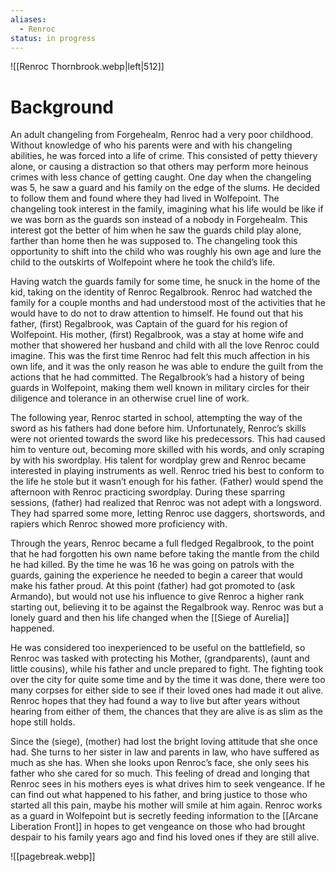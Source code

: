 ```yaml
---
aliases:
  - Renroc
status: in progress
---
```


![[Renroc Thornbrook.webp|left|512]]

# Background

An adult changeling from Forgehealm, Renroc had a very poor childhood. Without knowledge of who his parents were and with his changeling abilities, he was forced into a life of crime. This consisted of petty thievery alone, or causing a distraction so that others may perform more heinous crimes with less chance of getting caught. One day when the changeling was 5, he saw a guard and his family on the edge of the slums. He decided to follow them and found where they had lived in Wolfepoint. The changeling took interest in the family, imagining what his life would be like if we was born as the guards son instead of a nobody in Forgehealm. This interest got the better of him when he saw the guards child play alone, farther than home then he was supposed to. The changeling took this opportunity to shift into the child who was roughly his own age and lure the child to the outskirts of Wolfepoint where he took the child’s life.

Having watch the guards family for some time, he snuck in the home of the kid, taking on the identity of Renroc Regalbrook. Renroc had watched the family for a couple months and had understood most of the activities that he would have to do not to draw attention to himself. He found out that his father, (first) Regalbrook, was Captain of the guard for his region of Wolfepoint. His mother, (first) Regalbrook, was a stay at home wife and mother that showered her husband and child with all the love Renroc could imagine. This was the first time Renroc had felt this much affection in his own life, and it was the only reason he was able to endure the guilt from the actions that he had committed. The Regalbrook’s had a history of being guards in Wolfepoint, making them well known in military circles for their diligence and tolerance in an otherwise cruel line of work.

The following year, Renroc started in school, attempting the way of the sword as his fathers had done before him. Unfortunately, Renroc’s skills were not oriented towards the sword like his predecessors. This had caused him to venture out, becoming more skilled with his words, and only scraping by with his swordplay. His talent for wordplay grew and Renroc became interested in playing instruments as well. Renroc tried his best to conform to the life he stole but it wasn’t enough for his father. (Father) would spend the afternoon with Renroc practicing swordplay. During these sparring sessions, (father) had realized that Renroc was not adept with a longsword. They had sparred some more, letting Renroc use daggers, shortswords, and rapiers which Renroc showed more proficiency with.

Through the years, Renroc became a full fledged Regalbrook, to the point that he had forgotten his own name before taking the mantle from the child he had killed. By the time he was 16 he was going on patrols with the guards, gaining the experience he needed to begin a career that would make his father proud. At this point (father) had got promoted to (ask Armando), but would not use his influence to give Renroc a higher rank starting out, believing it to be against the Regalbrook way. Renroc was but a lonely guard and then his life changed when the [[Siege of Aurelia]] happened.

He was considered too inexperienced to be useful on the battlefield, so Renroc was tasked with protecting his Mother, (grandparents), (aunt and little cousins), while his father and uncle prepared to fight. The fighting took over the city for quite some time and by the time it was done, there were too many corpses for either side to see if their loved ones had made it out alive. Renroc hopes that they had found a way to live but after years without hearing from either of them, the chances that they are alive is as slim as the hope still holds.

Since the (siege), (mother) had lost the bright loving attitude that she once had. She turns to her sister in law and parents in law, who have suffered as much as she has. When she looks upon Renroc’s face, she only sees his father who she cared for so much. This feeling of dread and longing that Renroc sees in his mothers eyes is what drives him to seek vengeance. If he can find out what happened to his father, and bring justice to those who started all this pain, maybe his mother will smile at him again. Renroc works as a guard in Wolfepoint but is secretly feeding information to the [[Arcane Liberation Front]] in hopes to get vengeance on those who had brought despair to his family years ago and find his loved ones if they are still alive.

![[pagebreak.webp]]